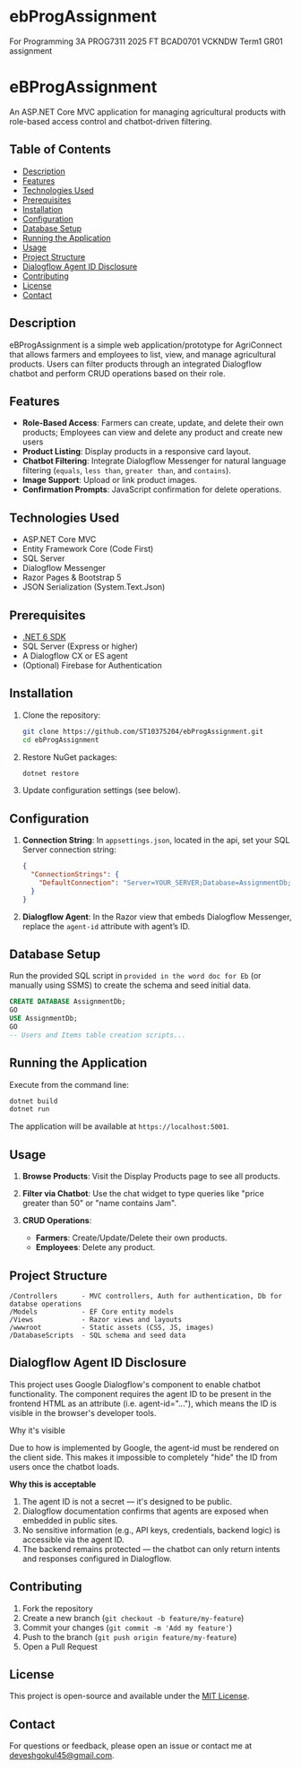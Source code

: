 # ebProgAssignment
For Programming 3A PROG7311 2025 FT BCAD0701 VCKNDW Term1 GR01 assignment
# eBProgAssignment

An ASP.NET Core MVC application for managing agricultural products with role-based access control and chatbot-driven filtering.

## Table of Contents

* [Description](#description)
* [Features](#features)
* [Technologies Used](#technologies-used)
* [Prerequisites](#prerequisites)
* [Installation](#installation)
* [Configuration](#configuration)
* [Database Setup](#database-setup)
* [Running the Application](#running-the-application)
* [Usage](#usage)
* [Project Structure](#project-structure)
* [ Dialogflow Agent ID Disclosure](#dialogflow-agent-ID-Disclosure)
* [Contributing](#contributing)
* [License](#license)
* [Contact](#contact)

## Description

eBProgAssignment is a simple web application/prototype for AgriConnect that allows farmers and employees to list, view, and manage agricultural products. Users can filter products through an integrated Dialogflow chatbot and perform CRUD operations based on their role.

## Features

* **Role-Based Access**: Farmers can create, update, and delete their own products; Employees can view and delete any product and create new users
* **Product Listing**: Display products in a responsive card layout.
* **Chatbot Filtering**: Integrate Dialogflow Messenger for natural language filtering (`equals`, `less than`, `greater than`, and `contains`).
* **Image Support**: Upload or link product images.
* **Confirmation Prompts**: JavaScript confirmation for delete operations.

## Technologies Used

* ASP.NET Core MVC
* Entity Framework Core (Code First)
* SQL Server
* Dialogflow Messenger
* Razor Pages & Bootstrap 5
* JSON Serialization (System.Text.Json)

## Prerequisites

* [.NET 6 SDK](https://dotnet.microsoft.com/download)
* SQL Server (Express or higher)
* A Dialogflow CX or ES agent
* (Optional) Firebase for Authentication

## Installation

1. Clone the repository:

   ```bash
   git clone https://github.com/ST10375204/ebProgAssignment.git
   cd ebProgAssignment
   ```
2. Restore NuGet packages:

   ```bash
   dotnet restore
   ```
3. Update configuration settings (see below).

## Configuration

1. **Connection String**: In `appsettings.json`, located in the api, set your SQL Server connection string:

   ```json
   {
     "ConnectionStrings": {
       "DefaultConnection": "Server=YOUR_SERVER;Database=AssignmentDb;Trusted_Connection=True;"
     }
   }
   ```
2. **Dialogflow Agent**: In the Razor view that embeds Dialogflow Messenger, replace the `agent-id` attribute with agent’s ID.

## Database Setup

Run the provided SQL script in `provided in the word doc for Eb` (or manually using SSMS) to create the schema and seed initial data.

```sql
CREATE DATABASE AssignmentDb;
GO
USE AssignmentDb;
GO
-- Users and Items table creation scripts...
```

## Running the Application

Execute from the command line:

```bash
dotnet build
dotnet run
```

The application will be available at `https://localhost:5001`.

## Usage

1. **Browse Products**: Visit the Display Products page to see all products.
2. **Filter via Chatbot**: Use the chat widget to type queries like "price greater than 50" or "name contains Jam".
3. **CRUD Operations**:

   * **Farmers**: Create/Update/Delete their own products.
   * **Employees**: Delete any product.

## Project Structure

```
/Controllers      - MVC controllers, Auth for authentication, Db for databse operations
/Models           - EF Core entity models
/Views            - Razor views and layouts
/wwwroot          - Static assets (CSS, JS, images)
/DatabaseScripts  - SQL schema and seed data
```

## Dialogflow Agent ID Disclosure
This project uses Google Dialogflow's <df-messenger> component to enable chatbot functionality. 
The component requires the agent ID to be present in the frontend HTML as an attribute (i.e. agent-id="..."), which means the ID is visible in the browser's developer tools.

Why it's visible

Due to how <df-messenger> is implemented by Google, the agent-id must be rendered on the client side. This makes it impossible to completely "hide" the ID from users once the chatbot loads.

**Why this is acceptable**
1. The agent ID is not a secret — it's designed to be public.
2. Dialogflow documentation confirms that agents are exposed when embedded in public sites.
3. No sensitive information (e.g., API keys, credentials, backend logic) is accessible via the agent ID.
4. The backend remains protected — the chatbot can only return intents and responses configured in Dialogflow.

## Contributing

1. Fork the repository
2. Create a new branch (`git checkout -b feature/my-feature`)
3. Commit your changes (`git commit -m 'Add my feature'`)
4. Push to the branch (`git push origin feature/my-feature`)
5. Open a Pull Request

## License

This project is open-source and available under the [MIT License](LICENSE).

## Contact

For questions or feedback, please open an issue or contact me at deveshgokul45@gmail.com.
